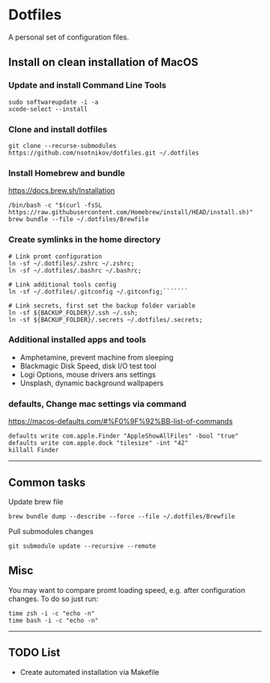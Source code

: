 # Dotfiles

A personal set of configuration files.

## Install on clean installation of MacOS

### Update and install Command Line Tools

    sudo softwareupdate -i -a
    xcode-select --install

### Clone and install dotfiles

    git clone --recurse-submodules https://github.com/nsotnikov/dotfiles.git ~/.dotfiles

### Install Homebrew and bundle

<https://docs.brew.sh/Installation>

    /bin/bash -c "$(curl -fsSL https://raw.githubusercontent.com/Homebrew/install/HEAD/install.sh)"
    brew bundle --file ~/.dotfiles/Brewfile

### Create symlinks in the home directory

    # Link promt configuration
    ln -sf ~/.dotfiles/.zshrc ~/.zshrc;
    ln -sf ~/.dotfiles/.bashrc ~/.bashrc;

    # Link additional tools config
    ln -sf ~/.dotfiles/.gitconfig ~/.gitconfig;```````

    # Link secrets, first set the backup folder variable
    ln -sf ${BACKUP_FOLDER}/.ssh ~/.ssh;
    ln -sf ${BACKUP_FOLDER}/.secrets ~/.dotfiles/.secrets;

### Additional installed apps and tools

- Amphetamine, prevent machine from sleeping
- Blackmagic Disk Speed, disk I/O test tool
- Logi Options, mouse drivers ans settings
- Unsplash, dynamic background wallpapers

### defaults, Change mac settings via command

<https://macos-defaults.com/#%F0%9F%92%BB-list-of-commands>

    defaults write com.apple.Finder "AppleShowAllFiles" -bool "true"
    defaults write com.apple.dock "tilesize" -int "42"
    killall Finder

---

## Common tasks

Update brew file

    brew bundle dump --describe --force --file ~/.dotfiles/Brewfile

Pull submodules changes

    git submodule update --recursive --remote

## Misc

You may want to compare promt loading speed, e.g. after configuration changes.
To do so just run:

    time zsh -i -c "echo -n"
    time bash -i -c "echo -n"

---

## TODO List

- Create automated installation via Makefile
